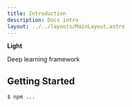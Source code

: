 ```yaml
---
title: Introduction
description: Docs intro
layout: ../../layouts/MainLayout.astro
---
```


**Light**

Deep learning framework

## Getting Started

```bash
$ npm ...
```
